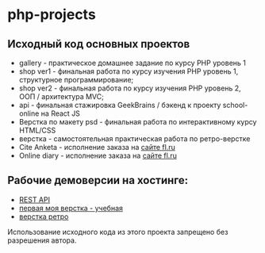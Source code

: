 # php-projects
## Исходный код основных проектов

* gallery - практическое домашнее задание по курсу PHP уровень 1
* shop ver1 - финальная работа по курсу изучения PHP уровень 1, структурное программирование;
* shop ver2 - финальная работа по курсу изучения PHP уровень 2, ООП / архитектура MVC;
* api - финальная стажировка GeekBrains / бэкенд к проекту school-online на React JS
* Верстка по макету psd - финальная работа по интерактивному курсу HTML/CSS
* верстка - самостоятельная практическая работа по ретро-верстке
* Cite Anketa - исполнение заказа на [сайте fl.ru](https://www.fl.ru/users/mileshkopetr25/portfolio/) 
* Online diary - исполнение заказа на [сайте fl.ru](https://www.fl.ru/users/mileshkopetr25/portfolio/) 

## Рабочие демоверсии на хостинге:
* [REST API](https://api-data.webpeternet.com/readme.html)
* [первая моя верстка - учебная](http://interior.webpeternet.com/)
* [верстка ретро](http://pegasus-adpt.webpeternet.com/)

Использование исходного кода из этого проекта запрещено без разрешения автора.
